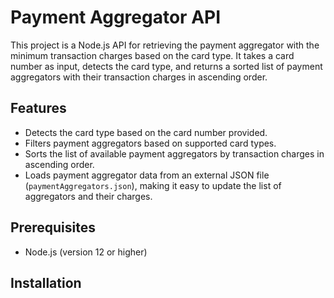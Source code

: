 # Payment Aggregator API

This project is a Node.js API for retrieving the payment aggregator with the minimum transaction charges based on the card type. It takes a card number as input, detects the card type, and returns a sorted list of payment aggregators with their transaction charges in ascending order.

## Features

- Detects the card type based on the card number provided.
- Filters payment aggregators based on supported card types.
- Sorts the list of available payment aggregators by transaction charges in ascending order.
- Loads payment aggregator data from an external JSON file (`paymentAggregators.json`), making it easy to update the list of aggregators and their charges.

## Prerequisites

- Node.js (version 12 or higher)

## Installation

